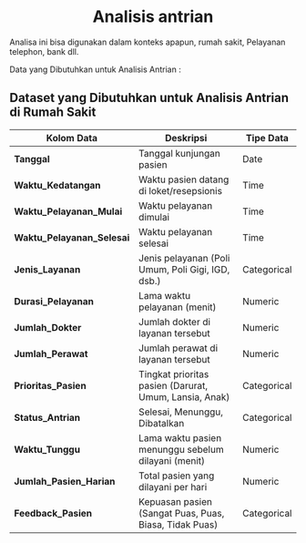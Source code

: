 <h1 align = 'center'> Analisis antrian</h1>

Analisa ini bisa digunakan dalam konteks apapun, rumah sakit, Pelayanan telephon, bank dll.

Data yang Dibutuhkan untuk Analisis Antrian :
  
## Dataset yang Dibutuhkan untuk Analisis Antrian di Rumah Sakit

| **Kolom Data**           | **Deskripsi**                                                  | **Tipe Data** |
|---------------------------|---------------------------------------------------------------|--------------|
| **Tanggal**              | Tanggal kunjungan pasien                                      | Date         |
| **Waktu_Kedatangan**     | Waktu pasien datang di loket/resepsionis                      | Time         |
| **Waktu_Pelayanan_Mulai**| Waktu pelayanan dimulai                                       | Time         |
| **Waktu_Pelayanan_Selesai**| Waktu pelayanan selesai                                     | Time         |
| **Jenis_Layanan**        | Jenis pelayanan (Poli Umum, Poli Gigi, IGD, dsb.)             | Categorical  |
| **Durasi_Pelayanan**     | Lama waktu pelayanan (menit)                                  | Numeric      |
| **Jumlah_Dokter**        | Jumlah dokter di layanan tersebut                            | Numeric      |
| **Jumlah_Perawat**       | Jumlah perawat di layanan tersebut                           | Numeric      |
| **Prioritas_Pasien**     | Tingkat prioritas pasien (Darurat, Umum, Lansia, Anak)        | Categorical  |
| **Status_Antrian**       | Selesai, Menunggu, Dibatalkan                                | Categorical  |
| **Waktu_Tunggu**         | Lama waktu pasien menunggu sebelum dilayani (menit)          | Numeric      |
| **Jumlah_Pasien_Harian** | Total pasien yang dilayani per hari                          | Numeric      |
| **Feedback_Pasien**      | Kepuasan pasien (Sangat Puas, Puas, Biasa, Tidak Puas)        | Categorical  |


